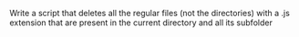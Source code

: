 Write a script that deletes all the regular files (not the directories) with a .js extension that are present in the current directory and all its subfolder
